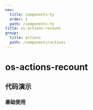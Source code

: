 ```yaml
---
nav:
  title: components-ty
  order: 1
  path: /components-ty
title: os-actions-recount
group:
  title: actions
  path: /components/actions
---
```


# os-actions-recount

## 代码演示

### 基础使用

<code src="../demos/actions/recount/simple.tsx" />

<API exports='["ActionsRecountSettings", "ActionsRecountRequests"]' src="../actions/recount.tsx"></API>

